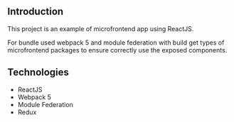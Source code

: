 ## Introduction

This project is an example of microfrontend app using ReactJS.

For bundle used webpack 5 and module federation with build get types of microfrontend packages to ensure correctly use the exposed components.

## Technologies

-   ReactJS
-   Webpack 5
-   Module Federation
-   Redux
